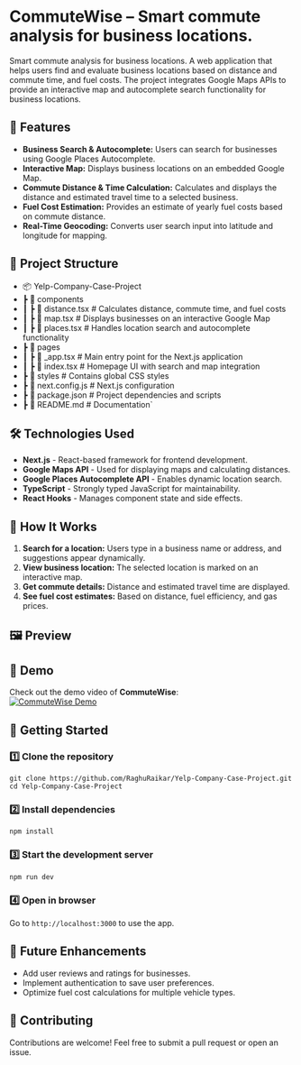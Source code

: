 CommuteWise – Smart commute analysis for business locations.
=========================

Smart commute analysis for business locations. A web application that helps users find and evaluate business locations based on distance and commute time, and fuel costs. The project integrates Google Maps APIs to provide an interactive map and autocomplete search functionality for business locations.

🚀 Features
-----------

-   **Business Search & Autocomplete:** Users can search for businesses using Google Places Autocomplete.
-   **Interactive Map:** Displays business locations on an embedded Google Map.
-   **Commute Distance & Time Calculation:** Calculates and displays the distance and estimated travel time to a selected business.
-   **Fuel Cost Estimation:** Provides an estimate of yearly fuel costs based on commute distance.
-   **Real-Time Geocoding:** Converts user search input into latitude and longitude for mapping.

📂 Project Structure
--------------------

- 📦 Yelp-Company-Case-Project
-  ┣ 📂 components
-  ┃ ┣ 📜 distance.tsx      # Calculates distance, commute time, and fuel costs
-  ┃ ┣ 📜 map.tsx           # Displays businesses on an interactive Google Map
-  ┃ ┣ 📜 places.tsx        # Handles location search and autocomplete functionality
-  ┣ 📂 pages
-  ┃ ┣ 📜 _app.tsx          # Main entry point for the Next.js application
-  ┃ ┣ 📜 index.tsx         # Homepage UI with search and map integration
-  ┣ 📂 styles              # Contains global CSS styles
-  ┣ 📜 next.config.js       # Next.js configuration
-  ┣ 📜 package.json        # Project dependencies and scripts
-  ┣ 📜 README.md           # Documentation`

🛠️ Technologies Used
---------------------

-   **Next.js** - React-based framework for frontend development.
-   **Google Maps API** - Used for displaying maps and calculating distances.
-   **Google Places Autocomplete API** - Enables dynamic location search.
-   **TypeScript** - Strongly typed JavaScript for maintainability.
-   **React Hooks** - Manages component state and side effects.

🎯 How It Works
---------------

1.  **Search for a location:** Users type in a business name or address, and suggestions appear dynamically.
2.  **View business location:** The selected location is marked on an interactive map.
3.  **Get commute details:** Distance and estimated travel time are displayed.
4.  **See fuel cost estimates:** Based on distance, fuel efficiency, and gas prices.

🖼️ Preview
-----------
## 🎥 Demo

Check out the demo video of **CommuteWise**:  
[![CommuteWise Demo](https://img.shields.io/badge/Watch-CommuteWise_Demo-blue?style=for-the-badge&logo=github)](https://github.com/RaghuRaikar/CommuteWise/releases/latest)



🚀 Getting Started
------------------

### 1️⃣ Clone the repository

`git clone https://github.com/RaghuRaikar/Yelp-Company-Case-Project.git`  
`cd Yelp-Company-Case-Project`

### 2️⃣ Install dependencies

`npm install`

### 3️⃣ Start the development server

`npm run dev`

### 4️⃣ Open in browser

Go to `http://localhost:3000` to use the app.

🔮 Future Enhancements
----------------------

-   Add user reviews and ratings for businesses.
-   Implement authentication to save user preferences.
-   Optimize fuel cost calculations for multiple vehicle types.

🤝 Contributing
---------------

Contributions are welcome! Feel free to submit a pull request or open an issue.
